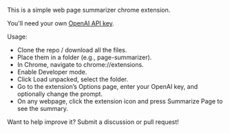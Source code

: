 This is a simple web page summarizer chrome extension.

You'll need your own [OpenAI API key](https://platform.openai.com/settings/organization/api-keys). 

Usage:
- Clone the repo / download all the files.
- Place them in a folder (e.g., page-summarizer).
- In Chrome, navigate to chrome://extensions.
- Enable Developer mode.
- Click Load unpacked, select the folder.
- Go to the extension’s Options page, enter your OpenAI key, and optionally change the prompt.
- On any webpage, click the extension icon and press Summarize Page to see the summary.

Want to help improve it? Submit a discussion or pull request!
